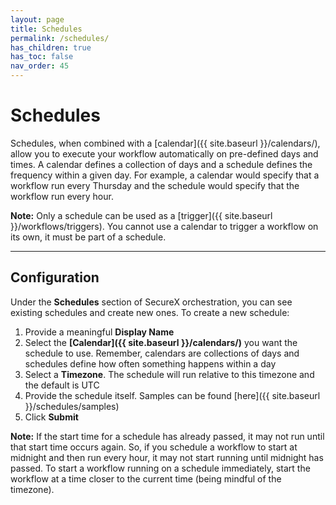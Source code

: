 ```yaml
---
layout: page
title: Schedules
permalink: /schedules/
has_children: true
has_toc: false
nav_order: 45
---
```


# Schedules
Schedules, when combined with a [calendar]({{ site.baseurl }}/calendars/), allow you to execute your workflow automatically on pre-defined days and times. A calendar defines a collection of days and a schedule defines the frequency within a given day. For example, a calendar would specify that a workflow run every Thursday and the schedule would specify that the workflow run every hour.

**Note:** Only a schedule can be used as a [trigger]({{ site.baseurl }}/workflows/triggers). You cannot use a calendar to trigger a workflow on its own, it must be part of a schedule.

---

## Configuration
Under the **Schedules** section of SecureX orchestration, you can see existing schedules and create new ones. To create a new schedule:

1. Provide a meaningful **Display Name**
1. Select the **[Calendar]({{ site.baseurl }}/calendars/)** you want the schedule to use. Remember, calendars are collections of days and schedules define how often something happens within a day
1. Select a **Timezone**. The schedule will run relative to this timezone and the default is UTC
1. Provide the schedule itself. Samples can be found [here]({{ site.baseurl }}/schedules/samples)
1. Click **Submit**

**Note:** If the start time for a schedule has already passed, it may not run until that start time occurs again. So, if you schedule a workflow to start at midnight and then run every hour, it may not start running until midnight has passed. To start a workflow running on a schedule immediately, start the workflow at a time closer to the current time (being mindful of the timezone).